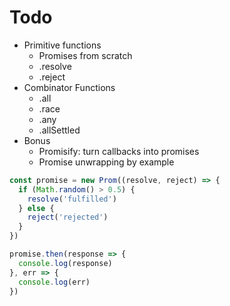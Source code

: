 # Todo
- Primitive functions
  - Promises from scratch
  - .resolve
  - .reject
- Combinator Functions
  - .all
  - .race
  - .any
  - .allSettled
- Bonus
  - Promisify: turn callbacks into promises
  - Promise unwrapping by example



```js
const promise = new Prom((resolve, reject) => {
  if (Math.random() > 0.5) {
    resolve('fulfilled')
  } else {
    reject('rejected')
  }
})

promise.then(response => {
  console.log(response)
}, err => {
  console.log(err)
})
```